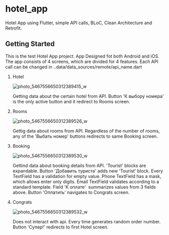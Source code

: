 # hotel_app

Hotel App using Flutter, simple API calls, BLoC, Clean Architecture and Retrofit.

## Getting Started

This is the test Hotel App project. App Designed fot both Android and iOS.
The app consists of 4 screens, which are divided for 4 features. Each API call can be changed in ..data/data_sources/remote/api_name.dart
1) Hotel
   
   ![photo_5467556650312389415_w](https://github.com/md-dvl/hotel_app/assets/116338701/29ba4bdd-7bc5-4627-aee7-cc3f96199187)

    Getting data about the certain hotel from API. Button 'К выбору номера' is the only active button and it redirect to Rooms screen.
2) Rooms
   
   ![photo_5467556650312389526_w](https://github.com/md-dvl/hotel_app/assets/116338701/d4ab26ca-f6d2-4ed9-a47b-352604ff8292)

   Gettig data about rooms from API. Regardless of the number of rooms, any of the 'Выбать номер' buttons redirects to same Booking screen.
3) Booking
   
   ![photo_5467556650312389530_w](https://github.com/md-dvl/hotel_app/assets/116338701/1af0493f-ff1b-40ca-a778-3ff3cae813e4)

   Gettind data about booking details from API. 'Tourist' blocks are expandable. Button 'Добавить туриста' adds new 'Tourist' block. Every TextField has a validation for empty value. Phone TextField has a mask, which allows enter only digits. Email TextField validates according to a standard template. Field  'К оплате'  summarizes values from 3 fields above. Button 'Оплатить' navigates to Congrats screen.
4) Congrats

   ![photo_5467556650312389532_w](https://github.com/md-dvl/hotel_app/assets/116338701/c3f50ea8-3aa4-4d76-a6ca-34e1d53191d0)

   Does not interact with api. Every time generates random order number. Button 'Cупер!' redirects to first Hotel screen.
   
   
